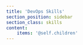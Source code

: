 ```yaml
---
title: 'DevOps Skills'
section_position: sidebar
section_class: skills
content:
    items: '@self.children'
---
```


